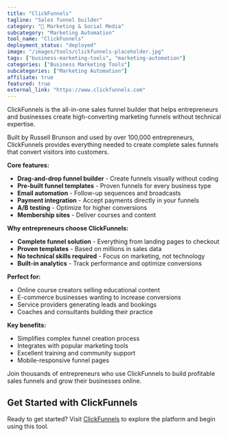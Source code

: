 ```yaml
---
title: "ClickFunnels"
tagline: "Sales funnel builder"
category: "📱 Marketing & Social Media"
subcategory: "Marketing Automation"
tool_name: "ClickFunnels"
deployment_status: "deployed"
image: "/images/tools/clickfunnels-placeholder.jpg"
tags: ["business-marketing-tools", "marketing-automation"]
categories: ["Business Marketing Tools"]
subcategories: ["Marketing Automation"]
affiliate: true
featured: true
external_link: "https://www.clickfunnels.com"
---
```

ClickFunnels is the all-in-one sales funnel builder that helps entrepreneurs and businesses create high-converting marketing funnels without technical expertise.

Built by Russell Brunson and used by over 100,000 entrepreneurs, ClickFunnels provides everything needed to create complete sales funnels that convert visitors into customers.

**Core features:**
- **Drag-and-drop funnel builder** - Create funnels visually without coding
- **Pre-built funnel templates** - Proven funnels for every business type
- **Email automation** - Follow-up sequences and broadcasts
- **Payment integration** - Accept payments directly in your funnels
- **A/B testing** - Optimize for higher conversions
- **Membership sites** - Deliver courses and content

**Why entrepreneurs choose ClickFunnels:**
- **Complete funnel solution** - Everything from landing pages to checkout
- **Proven templates** - Based on millions in sales data
- **No technical skills required** - Focus on marketing, not technology
- **Built-in analytics** - Track performance and optimize conversions

**Perfect for:**
- Online course creators selling educational content
- E-commerce businesses wanting to increase conversions
- Service providers generating leads and bookings
- Coaches and consultants building their practice

**Key benefits:**
- Simplifies complex funnel creation process
- Integrates with popular marketing tools
- Excellent training and community support
- Mobile-responsive funnel pages

Join thousands of entrepreneurs who use ClickFunnels to build profitable sales funnels and grow their businesses online.

## Get Started with ClickFunnels

Ready to get started? Visit [ClickFunnels](https://www.clickfunnels.com) to explore the platform and begin using this tool.